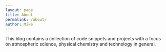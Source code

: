 ```yaml
---
layout: page
title: About
permalink: /about/
author: Mike
---
```


This blog contains a collection of code snippets and projects with a focus on atmospheric science, physical chemistry and technology in general.